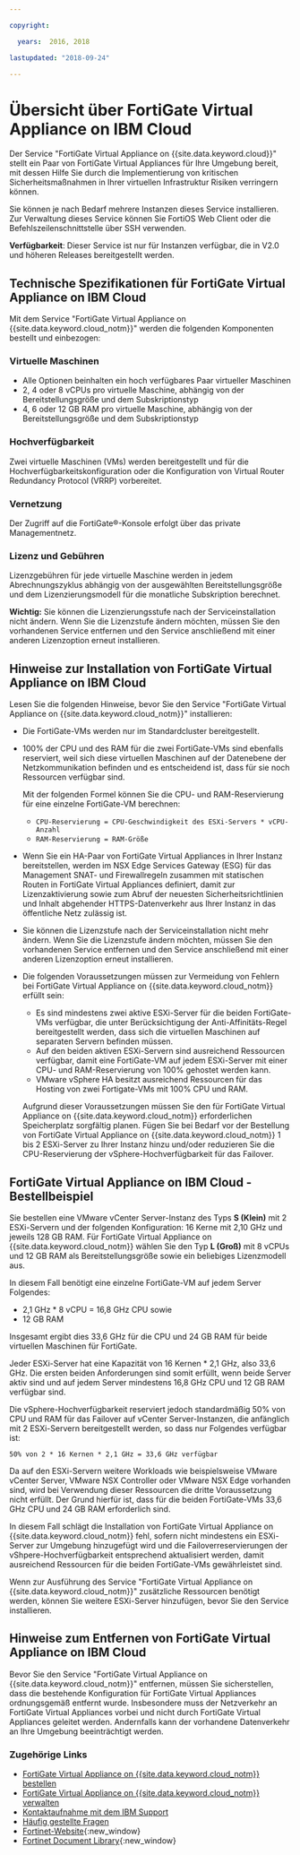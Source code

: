 ```yaml
---

copyright:

  years:  2016, 2018

lastupdated: "2018-09-24"

---
```


# Übersicht über FortiGate Virtual Appliance on IBM Cloud

Der Service "FortiGate Virtual Appliance on {{site.data.keyword.cloud}}" stellt ein Paar von FortiGate Virtual Appliances für Ihre Umgebung bereit, mit dessen Hilfe Sie durch die Implementierung von kritischen Sicherheitsmaßnahmen in Ihrer virtuellen Infrastruktur Risiken verringern können.

Sie können je nach Bedarf mehrere Instanzen dieses Service installieren. Zur Verwaltung dieses Service können Sie FortiOS Web Client oder die Befehlszeilenschnittstelle über SSH verwenden.

**Verfügbarkeit**: Dieser Service ist nur für Instanzen verfügbar, die in V2.0 und höheren Releases bereitgestellt werden.

## Technische Spezifikationen für FortiGate Virtual Appliance on IBM Cloud

Mit dem Service "FortiGate Virtual Appliance on {{site.data.keyword.cloud_notm}}" werden die folgenden Komponenten bestellt und einbezogen:

### Virtuelle Maschinen

* Alle Optionen beinhalten ein hoch verfügbares Paar virtueller Maschinen
* 2, 4 oder 8 vCPUs pro virtuelle Maschine, abhängig von der Bereitstellungsgröße und dem Subskriptionstyp
* 4, 6 oder 12 GB RAM pro virtuelle Maschine, abhängig von der Bereitstellungsgröße und dem Subskriptionstyp

### Hochverfügbarkeit

Zwei virtuelle Maschinen (VMs) werden bereitgestellt und für die Hochverfügbarkeitskonfiguration oder die Konfiguration von Virtual Router Redundancy Protocol (VRRP) vorbereitet.

### Vernetzung

Der Zugriff auf die FortiGate®-Konsole erfolgt über das private Managementnetz.

### Lizenz und Gebühren

Lizenzgebühren für jede virtuelle Maschine werden in jedem Abrechnungszyklus abhängig von der ausgewählten Bereitstellungsgröße und dem Lizenzierungsmodell für die monatliche Subskription berechnet.

**Wichtig:** Sie können die Lizenzierungsstufe nach der Serviceinstallation nicht ändern. Wenn Sie die Lizenzstufe ändern möchten, müssen Sie den vorhandenen Service entfernen und den Service anschließend mit einer anderen Lizenzoption erneut installieren.

## Hinweise zur Installation von FortiGate Virtual Appliance on IBM Cloud

Lesen Sie die folgenden Hinweise, bevor Sie den Service "FortiGate Virtual Appliance on {{site.data.keyword.cloud_notm}}" installieren:
* Die FortiGate-VMs werden nur im Standardcluster bereitgestellt.
* 100% der CPU und des RAM für die zwei FortiGate-VMs sind ebenfalls reserviert, weil sich diese virtuellen Maschinen auf der Datenebene der Netzkommunikation befinden und es entscheidend ist, dass für sie noch Ressourcen verfügbar sind.

  Mit der folgenden Formel können Sie die CPU- und RAM-Reservierung für eine einzelne FortiGate-VM berechnen:
   * `CPU-Reservierung = CPU-Geschwindigkeit des ESXi-Servers * vCPU-Anzahl`
   * `RAM-Reservierung = RAM-Größe`
* Wenn Sie ein HA-Paar von FortiGate Virtual Appliances in Ihrer Instanz bereitstellen, werden im NSX Edge Services Gateway (ESG) für das Management SNAT- und Firewallregeln zusammen mit statischen Routen in FortiGate Virtual Appliances definiert, damit zur Lizenzaktivierung sowie zum Abruf der neuesten Sicherheitsrichtlinien und Inhalt abgehender HTTPS-Datenverkehr aus Ihrer Instanz in das öffentliche Netz zulässig ist.
* Sie können die Lizenzstufe nach der Serviceinstallation nicht mehr ändern. Wenn Sie die Lizenzstufe ändern möchten, müssen Sie den vorhandenen Service entfernen und den Service anschließend mit einer anderen Lizenzoption erneut installieren.
* Die folgenden Voraussetzungen müssen zur Vermeidung von Fehlern bei FortiGate Virtual Appliance on {{site.data.keyword.cloud_notm}} erfüllt sein:
   * Es sind mindestens zwei aktive ESXi-Server für die beiden FortiGate-VMs verfügbar, die unter Berücksichtigung der Anti-Affinitäts-Regel bereitgestellt werden, dass sich die virtuellen Maschinen auf separaten Servern befinden müssen.
   * Auf den beiden aktiven ESXi-Servern sind ausreichend Ressourcen verfügbar, damit eine FortiGate-VM auf jedem ESXi-Server mit einer CPU- und RAM-Reservierung von 100% gehostet werden kann.
   * VMware vSphere HA besitzt ausreichend Ressourcen für das Hosting von zwei Fortigate-VMs mit 100% CPU und RAM.

  Aufgrund dieser Voraussetzungen müssen Sie den für FortiGate Virtual Appliance on {{site.data.keyword.cloud_notm}} erforderlichen Speicherplatz sorgfältig planen. Fügen Sie bei Bedarf vor der Bestellung von FortiGate Virtual Appliance on {{site.data.keyword.cloud_notm}} 1 bis 2 ESXi-Server zu Ihrer Instanz hinzu und/oder reduzieren Sie die CPU-Reservierung der vSphere-Hochverfügbarkeit für das Failover.

## FortiGate Virtual Appliance on IBM Cloud - Bestellbeispiel

Sie bestellen eine VMware vCenter Server-Instanz des Typs **S (Klein)** mit 2 ESXi-Servern und der folgenden Konfiguration: 16 Kerne mit 2,10 GHz und jeweils 128 GB RAM. Für FortiGate Virtual Appliance on {{site.data.keyword.cloud_notm}} wählen Sie den Typ **L (Groß)** mit 8 vCPUs und 12 GB RAM als Bereitstellungsgröße sowie ein beliebiges Lizenzmodell aus.

In diesem Fall benötigt eine einzelne FortiGate-VM auf jedem Server Folgendes:
* 2,1 GHz * 8 vCPU = 16,8 GHz CPU sowie
* 12 GB RAM

Insgesamt ergibt dies 33,6 GHz für die CPU und 24 GB RAM für beide virtuellen Maschinen für FortiGate.

Jeder ESXi-Server hat eine Kapazität von 16 Kernen * 2,1 GHz, also 33,6 GHz. Die ersten beiden Anforderungen sind somit erfüllt, wenn beide Server aktiv sind und auf jedem Server mindestens 16,8 GHz CPU und 12 GB RAM verfügbar sind.

Die vSphere-Hochverfügbarkeit reserviert jedoch standardmäßig 50% von CPU und RAM für das Failover auf vCenter Server-Instanzen, die anfänglich mit 2 ESXi-Servern bereitgestellt werden, so dass nur Folgendes verfügbar ist:

`50% von 2 * 16 Kernen * 2,1 GHz = 33,6 GHz verfügbar`

Da auf den ESXi-Servern weitere Workloads wie beispielsweise VMware vCenter Server, VMware NSX Controller oder VMware NSX Edge vorhanden sind, wird bei Verwendung dieser Ressourcen die dritte Voraussetzung nicht erfüllt. Der Grund hierfür ist, dass für die beiden FortiGate-VMs 33,6 GHz CPU und 24 GB RAM erforderlich sind.

In diesem Fall schlägt die Installation von FortiGate Virtual Appliance on {{site.data.keyword.cloud_notm}} fehl, sofern nicht mindestens ein ESXi-Server zur Umgebung hinzugefügt wird und die Failoverreservierungen der vShpere-Hochverfügbarkeit entsprechend aktualisiert werden, damit ausreichend Ressourcen für die beiden FortiGate-VMs gewährleistet sind.

Wenn zur Ausführung des Service "FortiGate Virtual Appliance on {{site.data.keyword.cloud_notm}}" zusätzliche Ressourcen benötigt werden, können Sie weitere ESXi-Server hinzufügen, bevor Sie den Service installieren.

## Hinweise zum Entfernen von FortiGate Virtual Appliance on IBM Cloud

Bevor Sie den Service "FortiGate Virtual Appliance on {{site.data.keyword.cloud_notm}}" entfernen, müssen Sie sicherstellen, dass die bestehende Konfiguration für FortiGate Virtual Appliances ordnungsgemäß entfernt wurde. Insbesondere muss der Netzverkehr an FortiGate Virtual Appliances vorbei und nicht durch FortiGate Virtual Appliances geleitet werden. Andernfalls kann der vorhandene Datenverkehr an Ihre Umgebung beeinträchtigt werden.

### Zugehörige Links

* [FortiGate Virtual Appliance on {{site.data.keyword.cloud_notm}} bestellen](fortinetvm_ordering.html)
* [FortiGate Virtual Appliance on {{site.data.keyword.cloud_notm}} verwalten](managingfortinetvm.html)
* [Kontaktaufnahme mit dem IBM Support](../vmonic/trbl_support.html)
* [Häufig gestellte Fragen](../vmonic/faq.html)
* [Fortinet-Website](https://www.fortinet.com/){:new_window}
* [Fortinet Document Library](http://docs.fortinet.com/fortigate/admin-guides){:new_window}
